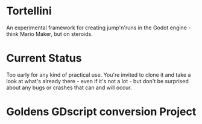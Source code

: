 # Tortellini
An experimental framework for creating jump'n'runs in the Godot engine - think Mario Maker, but on steroids.

# Current Status
Too early for any kind of practical use. You're invited to clone it and take a look at what's already there - even if it's not a lot - but don't be surprised about any bugs or crashes that can and will occur.

# Goldens GDscript conversion Project
